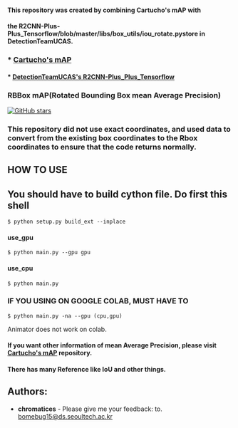 #### This repository was created by combining Cartucho's mAP with 
#### the R2CNN-Plus-Plus_Tensorflow/blob/master/libs/box_utils/iou_rotate.pystore in DetectionTeamUCAS.


### * [Cartucho's mAP](https://github.com/Cartucho/mAP)

 
#### * [DetectionTeamUCAS's R2CNN-Plus_Plus_Tensorflow](https://github.com/DetectionTeamUCAS/R2CNN-Plus-Plus_Tensorflow/blob/master/libs/box_utils/iou_rotate.py)


### RBBox mAP(Rotated Bounding Box mean Average Precision)

[![GitHub stars](https://ifh.cc/g/9UgFG.gif)](https://github.com/chromatices/Rotate_box_mAP/tree/master/mAP)

### This repository did not use exact coordinates, and used data to convert from the existing box coordinates to the Rbox coordinates to ensure that the code returns normally.

## HOW TO USE


## You should have to build cython file. Do first this shell
```
$ python setup.py build_ext --inplace
```
#### use_gpu
```
$ python main.py --gpu gpu
```
#### use_cpu
```
$ python main.py
```
### IF YOU USING ON GOOGLE COLAB, MUST HAVE TO
```
$ python main.py -na --gpu (cpu,gpu)
```
Animator does not work on colab.

#### If you want other information of mean Average Precision, please visit [Cartucho's mAP](https://github.com/Cartucho/mAP) repository.
#### There has many Reference like IoU and other things.


## Authors:
* **chromatices** - Please give me your feedback: to. bomebug15@ds.seoultech.ac.kr
